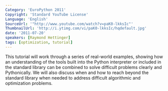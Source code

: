 ```yaml
---
Category: 'EuroPython 2011'
Copyright: 'Standard YouTube License'
Language: 'English'
SourceUrl: '"http://www.youtube.com/watch?v=paK0-lkksIc"'
ThumbnailUrl: 'http://i.ytimg.com/vi/paK0-lkksIc/hqdefault.jpg'
date: '2011-07-20'
speakers: [Raymond Hettinger]
tags: [optimization, tutorial]
---
```

This tutorial will work through a series of real-world examples, showing how
an understanding of the tools built into the Python interpreter or included in
the standard library can be combined to solve difficult problems clearly and
Pythonically. We will also discuss when and how to reach beyond the standard
library when needed to address difficult algorithmic and optimization
problems.

